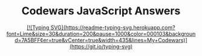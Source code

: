 <div align="center">
<h1>Codewars JavaScript Answers</h1>
</div>

<div align="center">
<a href="https://www.codewars.com/users/KamranAbdullaev">
[![Typing SVG](https://readme-typing-svg.herokuapp.com?font=Lime&size=30&duration=200&pause=1000&color=000103&background=7A5BFF&center=true&vCenter=true&width=435&lines=My+Codewars)](https://git.io/typing-svg)
</a>
</div>
